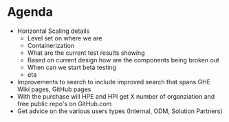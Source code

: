 # Agenda

* Horizontal Scaling details
    * Level set on where we are
    * Containerization
    * What are the current test results showing
    * Based on current design how are the components being broken out
    * When can we start beta testing
    * eta
* Improvements to search to include improved search that spans GHE Wiki pages, GitHub pages
* With the purchase will HPE and HPI get X number of organziation and free public repo's on GitHub.com
* Get advice on the various users types (Internal, ODM, Solution Partners)
